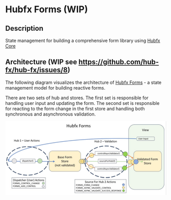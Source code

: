 # Hubfx Forms (WIP)

## Description

State management for building a comprehensive form library using [Hubfx Core](https://github.com/hub-fx/hub-fx/tree/main/packages/core)

## Architecture (WIP see https://github.com/hub-fx/hub-fx/issues/8)

The following diagram visualizes the architecture of [Hubfx Forms](https://github.com/hub-fx/hub-fx/tree/main/packages/forms) - a state management model for building reactive forms.

There are two sets of hub and stores. The first set is responsible for handling user input and updating the form. The second set is responsible for reacting to the form change in the first store and handling both synchronous and asynchronous validation.

![Hubfx architecture](https://raw.githubusercontent.com/hub-fx/hub-fx/main/documentation/Slide10HubfxForms.jpg)